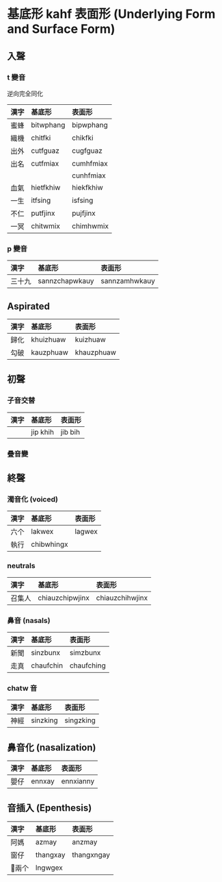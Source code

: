 # 基底形 kahf 表面形 (Underlying Form and Surface Form)

## 入聲

### t 變音

逆向完全同化

| 漢字 | 基底形 | 表面形 |
| :--- | :--- | :--- |
| 蜜蜂 | bitwphang | bipwphang |
| 織機 | chitfki | chikfki |
| 出外 | cutfguaz | cugfguaz |
| 出名 | cutfmiax | cumhfmiax |
||| cunhfmiax |
| 血氣 | hietfkhiw | hiekfkhiw |
| 一生 | itfsing | isfsing |
| 不仁 | putfjinx | pujfjinx |
| 一冥 | chitwmix | chimhwmix |

### p 變音

| 漢字 | 基底形 | 表面形 |
| :--- | :--- | :--- |
| 三十九 | sannzchapwkauy | sannzamhwkauy |

## Aspirated

| 漢字 | 基底形 | 表面形 |
| :--- | :--- | :--- |
| 歸化 | khuizhuaw | kuizhuaw |
| 勾破 | kauzphuaw | khauzphuaw |

## 初聲

### 子音交替

| 漢字 | 基底形 | 表面形 |
| :--- | :--- | :--- |
|| jip khih | jib bih |

### 疊音變

## 終聲

### 濁音化 (voiced)

| 漢字 | 基底形 | 表面形 |
| :--- | :--- | :--- |
| 六个 | lakwex | lagwex |
| 執行 | chibwhingx |

### neutrals

| 漢字 | 基底形 | 表面形 |
| :--- | :--- | :--- |
| 召集人 | chiauzchipwjinx | chiauzchihwjinx |

### 鼻音 (nasals)

| 漢字 | 基底形 | 表面形 |
| :--- | :--- | :--- |
| 新聞 | sinzbunx | simzbunx |
| 走真 | chaufchin | chaufching |

### chatw 音

| 漢字 | 基底形 | 表面形 |
| :--- | :--- | :--- |
| 神經 | sinzking | singzking |

## 鼻音化 (nasalization)

| 漢字 | 基底形 | 表面形 |
| :--- | :--- | :--- |
| 嬰仔 | ennxay | ennxianny |

## 音插入 (Epenthesis)

| 漢字 | 基底形 | 表面形 |
| :--- | :--- | :--- |
| 阿媽 | azmay | anzmay |
| 窗仔 | thangxay | thangxngay |
| 兩个 | lngwgex |
